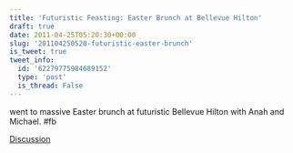 ```yaml
---
title: 'Futuristic Feasting: Easter Brunch at Bellevue Hilton'
draft: true
date: 2011-04-25T05:20:30+00:00
slug: '201104250520-futuristic-easter-brunch'
is_tweet: true
tweet_info:
  id: '62279775984689152'
  type: 'post'
  is_thread: False
---
```




went to massive Easter brunch at futuristic Bellevue Hilton with Anah and Michael. #fb

[Discussion](https://x.com/sytelus/status/62279775984689152)
